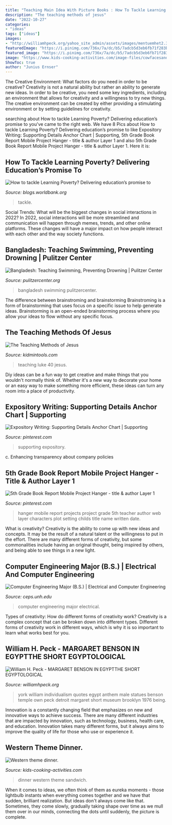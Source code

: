 ```yaml
---
title: "Teaching Main Idea With Picture Books : How To Tackle Learning Poverty? Delivering Education’s Promise To"
description: "The teaching methods of jesus"
date: "2022-10-27"
categories:
- "ideas"
tags: ["ideas"]
images:
- "http://williamhpeck.org/yahoo_site_admin/assets/images/mentuemhet2.302113547_std.jpg"
featuredImage: "https://i.pinimg.com/736x/7a/dc/b5/7adcb5d3eb6fb71f283b9075eaf58f98--book-projects-school-projects.jpg"
featured_image: "https://i.pinimg.com/736x/7a/dc/b5/7adcb5d3eb6fb71f283b9075eaf58f98--book-projects-school-projects.jpg"
image: "https://www.kids-cooking-activities.com/image-files/cowfacesandwich.jpg"
ShowToc: true
author: "Junius Ernser"
---
```



The Creative Environment: What factors do you need in order to be creative?
Creativity is not a natural ability but rather an ability to generate new ideas. In order to be creative, you need some key ingredients, including an environment that allows for creativity and a willingness to try new things. The creative environment can be created by either providing a stimulating environment or by setting guidelines for creativity.

	

		
searching about How to tackle Learning Poverty? Delivering education’s promise to you've came to the right web. We have 8 Pics about How to tackle Learning Poverty? Delivering education’s promise to like Expository Writing: Supporting Details Anchor Chart | Supporting, 5th Grade Book Report Mobile Project Hanger - title &amp; author Layer 1 and also 5th Grade Book Report Mobile Project Hanger - title &amp; author Layer 1. Here it is:
		
    
## How To Tackle Learning Poverty? Delivering Education’s Promise To

<img loading=lazy src="http://blogs.worldbank.org/sites/default/files/styles/hero/public/blogs-images/2019-12/jaime_blog_dec.png?itok=YBLGVPMb" onerror="this.onerror=null;this.src='https://tse2.mm.bing.net/th?id=OIP.ko2o7Q5GxgJfkcU_Xf9t3QHaDP&amp;pid=15.1';" alt="How to tackle Learning Poverty? Delivering education’s promise to">

_Source: blogs.worldbank.org_

>tackle. 

	

Social Trends: What will be the biggest changes in social interactions in 2022?
In 2022, social interactions will be more streamlined and communication will happen through memes, trends, and other online platforms. These changes will have a major impact on how people interact with each other and the way society functions.

    
## Bangladesh: Teaching Swimming, Preventing Drowning | Pulitzer Center

<img loading=lazy src="https://pulitzercenter.org/sites/default/files/Monohardi-Bangladesh-Swimmimg.jpg" onerror="this.onerror=null;this.src='https://tse3.mm.bing.net/th?id=OIP.uQFavcKZRC7ysy3zwNJ5kgHaE8&amp;pid=15.1';" alt="Bangladesh: Teaching Swimming, Preventing Drowning | Pulitzer Center">

_Source: pulitzercenter.org_

>bangladesh swimming pulitzercenter. 

	

The difference between brainstroming and brainstorming
Brainstroming is a form of brainstorming that uses focus on a specific issue to help generate ideas. Brainstorming is an open-ended brainstorming process where you allow your ideas to flow without any specific focus.

    
## The Teaching Methods Of Jesus

<img loading=lazy src="http://i1.wp.com/www.kidmintools.com/wp-content/uploads/2014/12/Luke-6-40.jpg?fit=650%2C431&amp;ssl=1" onerror="this.onerror=null;this.src='https://tse2.mm.bing.net/th?id=OIP.C1qZc7yEuWJNar5c_KxEzQHaE6&amp;pid=15.1';" alt="The Teaching Methods of Jesus">

_Source: kidmintools.com_

>teaching luke 40 jesus. 

	

Diy ideas can be a fun way to get creative and make things that you wouldn't normally think of. Whether it's a new way to decorate your home or an easy way to make something more efficient, these ideas can turn any room into a place of productivity.

    
## Expository Writing: Supporting Details Anchor Chart | Supporting

<img loading=lazy src="https://i.pinimg.com/736x/37/c9/4b/37c94b30f7a86f0c9cd2caa2aee08f21--expository-writing-anchor-chart.jpg" onerror="this.onerror=null;this.src='https://tse1.mm.bing.net/th?id=OIP.6B3LlnS8RNTe19aTBWO2GwHaJ3&amp;pid=15.1';" alt="Expository Writing: Supporting Details Anchor Chart | Supporting">

_Source: pinterest.com_

>supporting expository. 

	

c. Enhancing transparency about company policies 

    
## 5th Grade Book Report Mobile Project Hanger - Title &amp; Author Layer 1

<img loading=lazy src="https://i.pinimg.com/736x/7a/dc/b5/7adcb5d3eb6fb71f283b9075eaf58f98--book-projects-school-projects.jpg" onerror="this.onerror=null;this.src='https://tse2.mm.bing.net/th?id=OIP.sCtNNntwWH_hIP_Tm6qa9QHaJ4&amp;pid=15.1';" alt="5th Grade Book Report Mobile Project Hanger - title &amp; author Layer 1">

_Source: pinterest.com_

>hanger mobile report projects project grade 5th teacher author web layer characters plot setting childs title name written date. 

	

What is creativity?
Creativity is the ability to come up with new ideas and concepts. It may be the result of a natural talent or the willingness to put in the effort. There are many different forms of creativity, but some commonalities include having an original thought, being inspired by others, and being able to see things in a new light.

    
## Computer Engineering Major (B.S.) | Electrical And Computer Engineering

<img loading=lazy src="https://ceps.unh.edu/sites/default/files/program/header-image/2018/lab_1.jpg" onerror="this.onerror=null;this.src='https://tse2.mm.bing.net/th?id=OIP.D8tmi_kDaqqGYkrG0zW7rAHaDn&amp;pid=15.1';" alt="Computer Engineering Major (B.S.) | Electrical and Computer Engineering">

_Source: ceps.unh.edu_

>computer engineering major electrical. 

	

Types of creativity: How do different forms of creativity work?
Creativity is a complex concept that can be broken down into different types. Different forms of creativity work in different ways, which is why it is so important to learn what works best for you.

    
## William H. Peck - MARGARET BENSON IN EGYPTTHE SHORT EGYPTOLOGICAL

<img loading=lazy src="http://williamhpeck.org/yahoo_site_admin/assets/images/mentuemhet2.302113547_std.jpg" onerror="this.onerror=null;this.src='https://tse2.mm.bing.net/th?id=OIP.PiaC6mD6r9b9q9uzQhbQCQAAAA&amp;pid=15.1';" alt="William H. Peck - MARGARET BENSON IN EGYPTTHE SHORT EGYPTOLOGICAL">

_Source: williamhpeck.org_

>york william individualism quotes egypt anthem male statues benson temple own peck detroit margaret short museum brooklyn 1976 being. 

	

Innovation is a constantly changing field that emphasizes on new and innovative ways to achieve success. There are many different industries that are impacted by innovation, such as technology, business, health care, and education. Innovation takes many different forms, but it always aims to improve the quality of life for those who use or experience it.

    
## Western Theme Dinner.

<img loading=lazy src="https://www.kids-cooking-activities.com/image-files/cowfacesandwich.jpg" onerror="this.onerror=null;this.src='https://tse1.mm.bing.net/th?id=OIP.8jRYYDWb09CAp1BJnJA0NAHaIA&amp;pid=15.1';" alt="Western theme dinner.">

_Source: kids-cooking-activities.com_

>dinner western theme sandwich. 

	

When it comes to ideas, we often think of them as eureka moments - those lightbulb instants when everything comes together and we have that sudden, brilliant realization. But ideas don't always come like that. Sometimes, they come slowly, gradually taking shape over time as we mull them over in our minds, connecting the dots until suddenly, the picture is complete.

